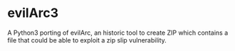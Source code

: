 # evilArc3
A Python3 porting of evilArc, an historic tool to create ZIP which contains a file that could be able to exploit a zip slip vulnerability.
